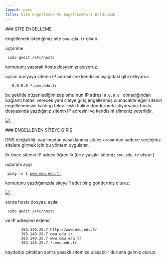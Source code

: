 ```yaml
---
layout: post
title: Site Engellemek Ve Engellemeleri Kaldırmak
---
```


###<a id="site-engelleme"> SİTE ENGELLEME </a> 

engellemek istediğimiz site <code>omu.edu.tr</code> olsun.

uçbirime

<code> sudo gedit /etc/hosts </code>

komutunu yazarak hosts dosyamızı açıyoruz.

açılan dosyaya sitenin IP adresini ve kendisini aşağıdaki gibi ekliyoruz.

       
       0.0.0.0 *.omu.edu.tr        



bu şekilde düzenlediğimizde omu'nun IP adresi <code>0.0.0.0 </code> olmadığından bağlantı hatası verecek yani siteye giriş engellenmiş olunacaktır.eğer sitenin engellenmesini kaldırıp tekrar eski haline döndürmek
istiyorsanız hosts dosyasında yazdığınız sitenin IP adresini ve kendisini silmeniz yeterlidir.

<img src="https://github.com/bsaral/bsaral.github.com/blob/master/images/2.png?raw=true"/>



###<a id="engel-kaldir"> ENGELLENEN SİTEYE GİRİŞ </a> 

DNS değişikliği yapılmadan yasaklanmış siteler arasından sadece seçtiğiniz sitelere girmek için bu yöntem uygulanır.

ilk önce sitenin IP adresi öğrenilir.(örn: yasaklı sitemiz <code>omu.edu.tr</code> olsun.)

uçbirimi açıp

<code> ping -c 1 www.omu.edu.tr </code>

komutunu yazdığımızda siteye 1 adet ping göndermiş oluruz.

<img src="https://github.com/bsaral/bsaral.github.com/blob/master/images/3.png?raw=true"/>

sonra hosts dosyası açılır.

<code> sudo gedit /etc/hosts </code>

ve IP adresleri eklenir.

           193.140.28.7 http://www.omu.edu.tr
           193.140.28.7 omu.edu.tr
           193.140.28.7 www.omu.edu.tr
           193.140.28.7 *.omu.edu.tr

kaydedip çıktıktan sonra yasaklı sitemize ulaşabilir duruma gelmiş oluruz.













